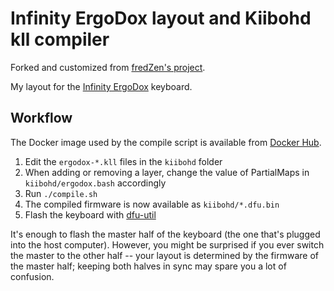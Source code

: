 # Infinity ErgoDox layout and Kiibohd kll compiler

Forked and customized from [fredZen's project](https://github.com/fredZen/ergodox-infinity-layout).

My layout for the [Infinity ErgoDox](http://input.club/devices/infinity-ergodox) keyboard.

## Workflow

The Docker image used by the compile script is available from
[Docker Hub](https://hub.docker.com/r/fmerizen/ergodox-infinity-layout/).

1. Edit the `ergodox-*.kll` files in the `kiibohd` folder
2. When adding or removing a layer, change the value of PartialMaps in `kiibohd/ergodox.bash` accordingly
3. Run `./compile.sh`
4. The compiled firmware is now available as `kiibohd/*.dfu.bin`
5. Flash the keyboard with [dfu-util](https://github.com/kiibohd/controller/wiki/Loading-DFU-Firmware)

It's enough to flash the master half of the keyboard (the one that's plugged into the host computer).
However, you might be surprised if you ever switch the master to the other half -- your layout is
determined by the firmware of the master half; keeping both halves in sync may spare you a lot
of confusion.
